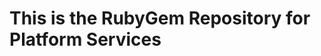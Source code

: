 This is the RubyGem Repository for Platform Services
====================================================
